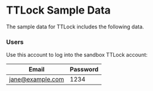 # TTLock Sample Data

The sample data for TTLock includes the following data.

### Users

Use this account to log into the sandbox TTLock account:

| Email            | Password |
| ---------------- | -------- |
| jane@example.com | 1234     |
